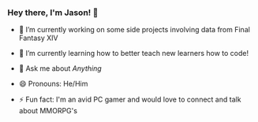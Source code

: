 ### Hey there, I'm Jason!  👋

- 🔭 I’m currently working on some side projects involving data from Final Fantasy XIV

- 🌱 I’m currently learning how to better teach new learners how to code!

- 💬 Ask me about *Anything*


- 😄 Pronouns: He/Him

- ⚡ Fun fact: I'm an avid PC gamer and would love to connect and talk about MMORPG's

<!--
**JasonMckeeBakosKenzie/JasonMckeeBakosKenzie** is a ✨ _special_ ✨ repository because its `README.md` (this file) appears on your GitHub profile.

Here are some ideas to get you started:
-->
